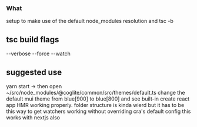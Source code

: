 ### What 
setup to make use of the default node_modules resolution and tsc -b


## tsc build flags
 --verbose
 --force
 --watch

## suggested use
yarn start -> then open ~/src/node_modules/@coglite/common/src/themes/default.ts
change the default mui theme from blue[900] to blue[800] and see built-in create react app HMR working properly.
folder structure is kinda wierd but it has to be this way to get watchers working without overriding cra's default config
this works with nextjs also
